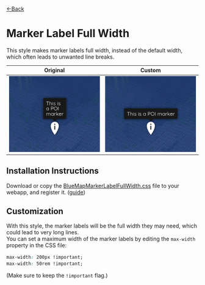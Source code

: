 [←Back](..)

# Marker Label Full Width

This style makes marker labels full width, instead of the default width,
which often leads to unwanted line breaks.

| Original               | Custom               |
|------------------------|----------------------|
| ![image](original.png) | ![image](custom.png) |

## Installation Instructions

Download or copy the [BlueMapMarkerLabelFullWidth.css](BlueMapMarkerLabelFullWidth.css) file to your webapp, and register it.
([guide](https://bluemap.bluecolored.de/community/Customisation.html#custom-styles-theme-and-look))

## Customization

With this style, the marker labels will be the full width they may need, which could lead to very long lines.\
You can set a maximum width of the marker labels by editing the `max-width` property in the CSS file:
```css
max-width: 200px !important;
max-width: 50rem !important;
```
(Make sure to keep the `!important` flag.)
